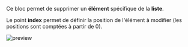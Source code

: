 Ce bloc permet de supprimer un **élément** spécifique de la **liste**.

Le point **index** permet de définir la position de l'élément à modifier (les positions sont comptées à partir de 0).

![preview](/images/expressions/removeItemFromList-fr.png)